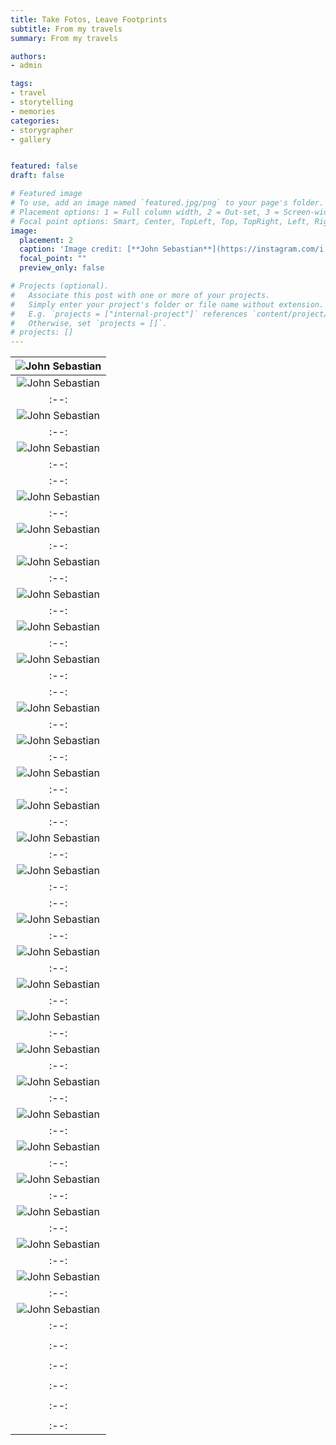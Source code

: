 ```yaml
---
title: Take Fotos, Leave Footprints
subtitle: From my travels
summary: From my travels

authors: 
- admin

tags:
- travel
- storytelling
- memories
categories:
- storygrapher
- gallery


featured: false
draft: false

# Featured image
# To use, add an image named `featured.jpg/png` to your page's folder.
# Placement options: 1 = Full column width, 2 = Out-set, 3 = Screen-width
# Focal point options: Smart, Center, TopLeft, Top, TopRight, Left, Right, BottomLeft, Bottom, BottomRight
image:
  placement: 2
  caption: 'Image credit: [**John Sebastian**](https://instagram.com/i.john.sebastian)'
  focal_point: ""
  preview_only: false

# Projects (optional).
#   Associate this post with one or more of your projects.
#   Simply enter your project's folder or file name without extension.
#   E.g. `projects = ["internal-project"]` references `content/project/deep-learning/index.md`.
#   Otherwise, set `projects = []`.
# projects: []
---
```

<div class=text-justify> 

| ![**John Sebastian**](./1.jpg) | 
 |:--:| 
| ![**John Sebastian**](./2.jpg) | 
 |:--:| 
 | ![**John Sebastian**](./3.jpg) | 
 |:--:| 
 | ![**John Sebastian**](./4.jpg) | 
 |:--:| | ![**John Sebastian**](./1.jpg) | 
 |:--:| 
 | ![**John Sebastian**](./5.jpg) | 
 |:--:| 
 | ![**John Sebastian**](./6.jpg) | 
 |:--:| 
 | ![**John Sebastian**](./7.jpg) | 
 |:--:| 
 | ![**John Sebastian**](./8.jpg) | 
 |:--:| 
 | ![**John Sebastian**](./9.jpg) | 
 |:--:| 
 | ![**John Sebastian**](./10.jpg) | 
 |:--:| | ![**John Sebastian**](./11.jpg) | 
 |:--:| 
 | ![**John Sebastian**](./12.jpg) | 
 |:--:| 
 | ![**John Sebastian**](./13.jpg) | 
 |:--:| 
 | ![**John Sebastian**](./14.jpg) | 
 |:--:| 
 | ![**John Sebastian**](./15.jpg) | 
 |:--:| 
  | ![**John Sebastian**](./16.jpg) | 
 |:--:| 
  | ![**John Sebastian**](./17.jpg) | 
 |:--:|  | ![**John Sebastian**](./1.jpg) | 
 |:--:| 
  | ![**John Sebastian**](./18.jpg) | 
 |:--:| 
  | ![**John Sebastian**](./19.jpg) | 
 |:--:| 
  | ![**John Sebastian**](./20.jpg) | 
 |:--:| 
  | ![**John Sebastian**](./21.jpg) | 
 |:--:| 
  | ![**John Sebastian**](./22.jpg) | 
 |:--:| 
  | ![**John Sebastian**](./23.jpg) | 
 |:--:| 
   | ![**John Sebastian**](./24.jpg) | 
 |:--:| 
   | ![**John Sebastian**](./25.jpg) | 
 |:--:| 
   | ![**John Sebastian**](./26.jpg) | 
 |:--:| 
   | ![**John Sebastian**](./27.jpg) | 
 |:--:| 
   | ![**John Sebastian**](./28.jpg) | 
 |:--:| 
   | ![**John Sebastian**](./29.jpg) | 
 |:--:| 
   | ![**John Sebastian**](./30.jpg) | 
 |:--:| 
    | ![**John Sebastian**](./31.jpg) | 
 |:--:| 
    | ![**John Sebastian**](./32.jpg) | 
 |:--:| 
    | ![**John Sebastian**](./33.jpg) | 
 |:--:| 
    | ![**John Sebastian**](./34.jpg) | 
 |:--:| 
    | ![**John Sebastian**](./35.jpg) | 
 |:--:| 
 
 
</div>